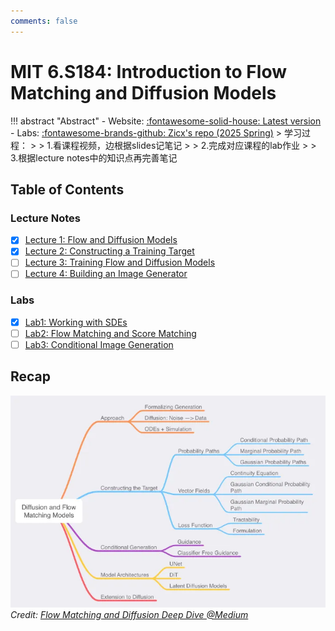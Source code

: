```yaml
---
comments: false
---
```


# MIT 6.S184: Introduction to Flow Matching and Diffusion Models

!!! abstract "Abstract"
    - Website: [:fontawesome-solid-house: Latest version](https://diffusion.csail.mit.edu/)
    - Labs: [:fontawesome-brands-github: Zicx's repo (2025 Spring)](https://github.com/cxzhou35/mit6s184)
    > 学习过程：
    >
    > 1.看课程视频，边根据slides记笔记
    >
    > 2.完成对应课程的lab作业
    >
    > 3.根据lecture notes中的知识点再完善笔记

## Table of Contents

### Lecture Notes
- [x] [Lecture 1: Flow and Diffusion Models](./lec01.md)
- [x] [Lecture 2: Constructing a Training Target](./lec02.md)
- [ ] [Lecture 3: Training Flow and Diffusion Models](./lec03.md)
- [ ] [Lecture 4: Building an Image Generator](./lec04.md)

### Labs
- [x] [Lab1: Working with SDEs](https://github.com/cxzhou35/mit6s184/blob/main/labs/lab1.ipynb)
- [ ] [Lab2: Flow Matching and Score Matching](https://drive.google.com/file/d/1Su2zbsubk0GB7obELDLpD7vHmE2huW-_/view?usp=sharing)
- [ ] [Lab3: Conditional Image Generation](https://drive.google.com/file/d/1crSvL3ongtw0H0qO1DhnfQHW-biTasGb/view?usp=sharing)

<!-- center the image -->

## Recap
![structure](assets/structure.png)
*Credit: [Flow Matching and Diffusion Deep Dive @Medium](https://medium.com/@hasfuraa/flow-matching-and-diffusion-deep-dive-b080f7782654)*
